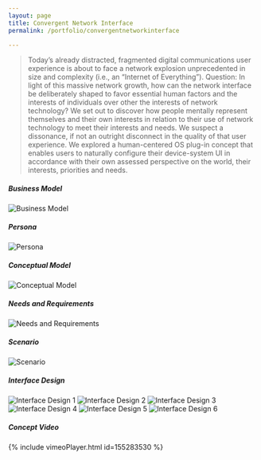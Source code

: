 ```yaml
---
layout: page
title: Convergent Network Interface
permalink: /portfolio/convergentnetworkinterface

---
```


> Today’s already distracted, fragmented digital communications user experience is about to face a network explosion unprecedented in size and complexity (i.e., an “Internet of Everything”). Question: In light of this massive network growth, how can the network interface be deliberately shaped to favor essential human factors and the interests of individuals over other the interests of network technology? We set out to discover how people mentally represent themselves and their own interests in relation to their use of network technology to meet their interests and needs. We suspect a dissonance, if not an outright disconnect in the quality of that user experience. We explored a human-centered OS plug-in concept that enables users to naturally configure their device-system UI in accordance with their own assessed perspective on the world, their interests, priorities and needs.

##### Business Model
![Business Model](https://cyrus-education.github.io/images/cnibm.png "Large example image")
##### Persona
![Persona](https://cyrus-education.github.io/images/cnip.png "Large example image")
##### Conceptual Model 
![Conceptual Model](https://cyrus-education.github.io/images/cnimm.png "Large example image")
##### Needs and Requirements
![Needs and Requirements](https://cyrus-education.github.io/images/cniun.png "Large example image")
##### Scenario
![Scenario](https://cyrus-education.github.io/images/cnis.png "Large example image")
##### Interface Design
![Interface Design 1](https://cyrus-education.github.io/images/cnii1.png "Large example image")
![Interface Design 2](https://cyrus-education.github.io/images/cnii2.png "Large example image")
![Interface Design 3](https://cyrus-education.github.io/images/cnii3.png "Large example image")
![Interface Design 4](https://cyrus-education.github.io/images/cnii4.png "Large example image")
![Interface Design 5](https://cyrus-education.github.io/images/cnii5.png "Large example image")
![Interface Design 6](https://cyrus-education.github.io/images/cnii6.png "Large example image")
##### Concept Video
{% include vimeoPlayer.html id=155283530 %}




